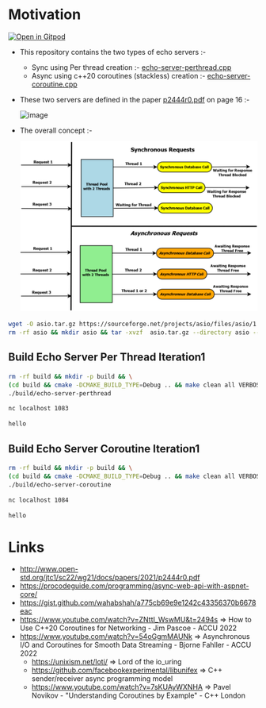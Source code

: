
# Motivation

<a href="https://gitpod.io/#https://github.com/wahabshah/boost-asio-servers" rel="nofollow noopener noreferrer" target="_blank" class="after:hidden"><img src="https://gitpod.io/button/open-in-gitpod.svg" alt="Open in Gitpod"></a>

* This repository contains the two types of echo servers :-
  * Sync using Per thread creation :- [echo-server-perthread.cpp](./echo-server-perthread.cpp)
  * Async using c++20 coroutines (stackless) creation :- [echo-server-coroutine.cpp](./echo-server-coroutine.cpp) 
* These two servers are defined in the paper [p2444r0.pdf](http://www.open-std.org/jtc1/sc22/wg21/docs/papers/2021/p2444r0.pdf) on page 16 :-

  ![image](https://user-images.githubusercontent.com/8818025/162878885-f778b8dc-d6c9-425d-b3eb-a9f60796410f.png)
* The overall concept :-

  ![](./images/Async-Web-API.png)


```sh
wget -O asio.tar.gz https://sourceforge.net/projects/asio/files/asio/1.28.0%20%28Stable%29/asio-1.28.0.tar.gz/download
rm -rf asio && mkdir asio && tar -xvzf  asio.tar.gz --directory asio --strip-components=1
```




## Build Echo Server Per Thread Iteration1
```sh
rm -rf build && mkdir -p build && \
(cd build && cmake -DCMAKE_BUILD_TYPE=Debug .. && make clean all VERBOSE=1) && \
./build/echo-server-perthread
```

```sh
nc localhost 1083
```
```sh
hello
```


## Build Echo Server Coroutine Iteration1
```sh
rm -rf build && mkdir -p build && \
(cd build && cmake -DCMAKE_BUILD_TYPE=Debug .. && make clean all VERBOSE=1) && \
./build/echo-server-coroutine
```

```sh
nc localhost 1084
```
```sh
hello
```
# Links

* http://www.open-std.org/jtc1/sc22/wg21/docs/papers/2021/p2444r0.pdf
* https://procodeguide.com/programming/async-web-api-with-aspnet-core/
* https://gist.github.com/wahabshah/a775cb69e9e1242c43356370b6678eac
* https://www.youtube.com/watch?v=ZNttI_WswMU&t=2494s => How to Use C++20 Coroutines for Networking - Jim Pascoe - ACCU 2022
* https://www.youtube.com/watch?v=54oGgmMAUNk => Asynchronous I/O and Coroutines for Smooth Data Streaming - Bjorne Fahller - ACCU 2022
  * https://unixism.net/loti/ => Lord of the io_uring
  * https://github.com/facebookexperimental/libunifex =>  C++ sender/receiver async programming model 
  * https://www.youtube.com/watch?v=7sKUAyWXNHA => Pavel Novikov - "Understanding Coroutines by Example" - C++ London
